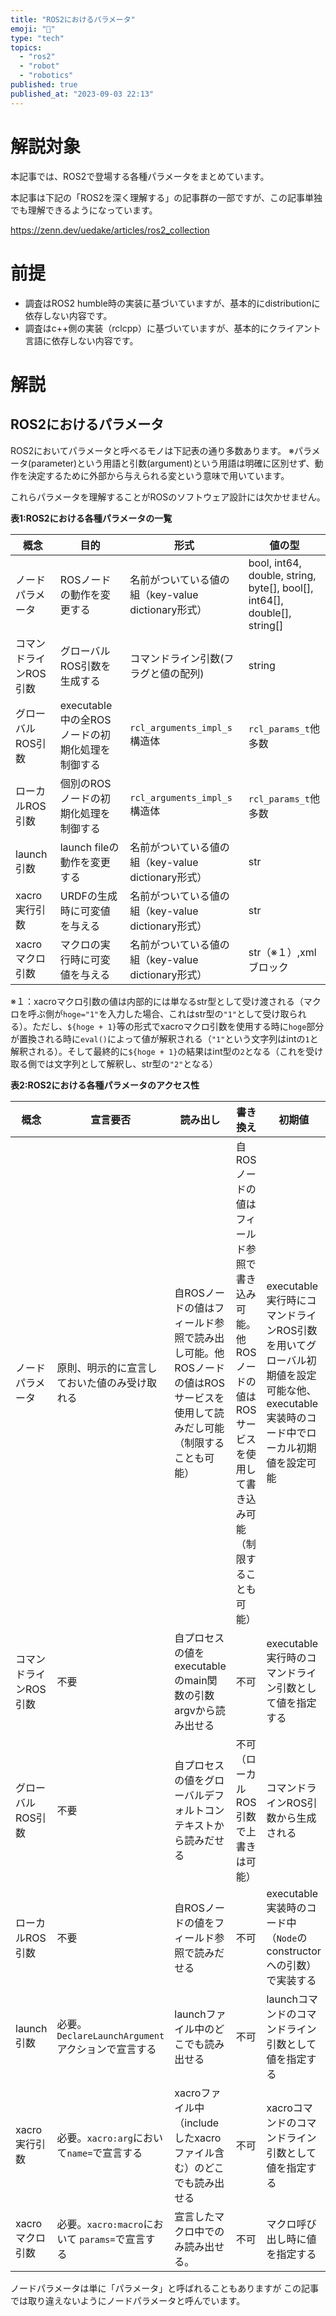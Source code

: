 ```yaml
---
title: "ROS2におけるパラメータ"
emoji: "📘"
type: "tech"
topics:
  - "ros2"
  - "robot"
  - "robotics"
published: true
published_at: "2023-09-03 22:13"
---
```


# 解説対象

本記事では、ROS2で登場する各種パラメータをまとめています。

本記事は下記の「ROS2を深く理解する」の記事群の一部ですが、この記事単独でも理解できるようになっています。

https://zenn.dev/uedake/articles/ros2_collection

# 前提
- 調査はROS2 humble時の実装に基づいていますが、基本的にdistributionに依存しない内容です。
- 調査はc++側の実装（rclcpp）に基づいていますが、基本的にクライアント言語に依存しない内容です。

# 解説

## ROS2におけるパラメータ

ROS2においてパラメータと呼べるモノは下記表の通り多数あります。
※パラメータ(parameter)という用語と引数(argument)という用語は明確に区別せず、動作を決定するために外部から与えられる変という意味で用いています。

これらパラメータを理解することがROSのソフトウェア設計には欠かせません。

**表1:ROS2における各種パラメータの一覧**

| 概念 | 目的 | 形式 | 値の型 | 
| ---- | ---- | ---- | ---- |
| ノードパラメータ | ROSノードの動作を変更する | 名前がついている値の組（key-value dictionary形式） | bool, int64, double, string, byte[], bool[], int64[], double[], string[] |
| コマンドラインROS引数 | グローバルROS引数を生成する | コマンドライン引数(フラグと値の配列) | string |
| グローバルROS引数 | executable中の全ROSノードの初期化処理を制御する | `rcl_arguments_impl_s`構造体 | `rcl_params_t`他多数 |
| ローカルROS引数 | 個別のROSノードの初期化処理を制御する | `rcl_arguments_impl_s`構造体 | `rcl_params_t`他多数 |
| launch引数 | launch fileの動作を変更する | 名前がついている値の組（key-value dictionary形式） | str | 
| xacro実行引数 | URDFの生成時に可変値を与える | 名前がついている値の組（key-value dictionary形式） | str |
| xacroマクロ引数 | マクロの実行時に可変値を与える | 名前がついている値の組（key-value dictionary形式） | str（※１）,xmlブロック |

※１：xacroマクロ引数の値は内部的には単なるstr型として受け渡される（マクロを呼ぶ側が`hoge="1"`を入力した場合、これはstr型の`"1"`として受け取られる）。ただし、`${hoge + 1}`等の形式でxacroマクロ引数を使用する時に`hoge`部分が置換される時に`eval()`によって値が解釈される（`"1"`という文字列はintの`1`と解釈される）。そして最終的に`${hoge + 1}`の結果はint型の`2`となる（これを受け取る側では文字列として解釈し、str型の`"2"`となる）

**表2:ROS2における各種パラメータのアクセス性**

| 概念 | 宣言要否 | 読み出し | 書き換え | 初期値 |
| ---- | ---- | ---- | ---- | ---- |
| ノードパラメータ | 原則、明示的に宣言しておいた値のみ受け取れる | 自ROSノードの値はフィールド参照で読み出し可能。他ROSノードの値はROSサービスを使用して読みだし可能（制限することも可能） | 自ROSノードの値はフィールド参照で書き込み可能。他ROSノードの値はROSサービスを使用して書き込み可能（制限することも可能） | executable実行時にコマンドラインROS引数を用いてグローバル初期値を設定可能な他、executable実装時のコード中でローカル初期値を設定可能 |
| コマンドラインROS引数 | 不要 | 自プロセスの値をexecutableのmain関数の引数argvから読み出せる | 不可 | executable実行時のコマンドライン引数として値を指定する |
| グローバルROS引数 | 不要 | 自プロセスの値をグローバルデフォルトコンテキストから読みだせる | 不可（ローカルROS引数で上書きは可能） | コマンドラインROS引数から生成される |
| ローカルROS引数 | 不要 | 自ROSノードの値をフィールド参照で読みだせる | 不可 | executable実装時のコード中（`Node`のconstructorへの引数）で実装する |
| launch引数 | 必要。`DeclareLaunchArgument`アクションで宣言する | launchファイル中のどこでも読み出せる | 不可 | launchコマンドのコマンドライン引数として値を指定する | 
| xacro実行引数 | 必要。`xacro:arg`において`name=`で宣言する | xacroファイル中（includeしたxacroファイル含む）のどこでも読み出せる | 不可 | xacroコマンドのコマンドライン引数として値を指定する |
| xacroマクロ引数 | 必要。`xacro:macro`において `params=`で宣言する | 宣言したマクロ中でのみ読み出せる。 | 不可 | マクロ呼び出し時に値を指定する |


ノードパラメータは単に「パラメータ」と呼ばれることもありますが
この記事では取り違えないようにノードパラメータと呼んでいます。